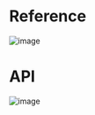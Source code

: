 # Reference

![image](https://github.com/jingom368/Team_Project_Spring/assets/67932739/d8d856bf-dd0b-4bbd-bad4-72fcf6aa8ed0)

# API

![image](https://github.com/jingom368/Team_Project_Spring/assets/67932739/ac6496b7-6364-46ef-8376-640b0ce4599a)
